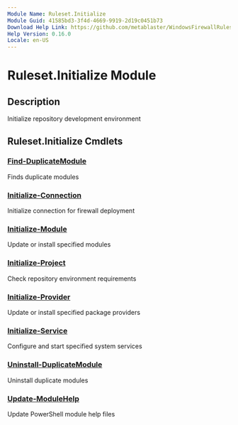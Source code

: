 ```yaml
---
Module Name: Ruleset.Initialize
Module Guid: 41585bd3-3f4d-4669-9919-2d19c0451b73
Download Help Link: https://github.com/metablaster/WindowsFirewallRuleset/tree/master/Config/HelpContent/0.16.0
Help Version: 0.16.0
Locale: en-US
---
```


# Ruleset.Initialize Module

## Description

Initialize repository development environment

## Ruleset.Initialize Cmdlets

### [Find-DuplicateModule](Find-DuplicateModule.md)

Finds duplicate modules

### [Initialize-Connection](Initialize-Connection.md)

Initialize connection for firewall deployment

### [Initialize-Module](Initialize-Module.md)

Update or install specified modules

### [Initialize-Project](Initialize-Project.md)

Check repository environment requirements

### [Initialize-Provider](Initialize-Provider.md)

Update or install specified package providers

### [Initialize-Service](Initialize-Service.md)

Configure and start specified system services

### [Uninstall-DuplicateModule](Uninstall-DuplicateModule.md)

Uninstall duplicate modules

### [Update-ModuleHelp](Update-ModuleHelp.md)

Update PowerShell module help files
